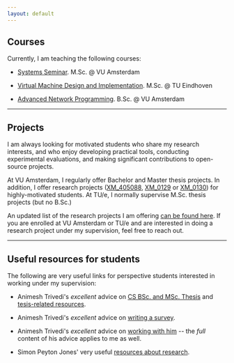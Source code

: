 ```yaml
---
layout: default
---
```


## Courses

Currently, I am teaching the following courses:

* [Systems Seminar](https://studiegids.vu.nl/en/courses/2024-2025/XM_0122#/). M.Sc. @ VU Amsterdam

* [Virtual Machine Design and Implementation](https://research.tue.nl/en/courses/language-virtual-machines-design-and-implementation). M.Sc. @ TU Eindhoven

* [Advanced Network Programming](https://studiegids.vu.nl/en/Bachelor/2024-2025/computer-science/XB_0048#/). B.Sc. @ VU Amsterdam

---

## Projects

I am always looking for motivated students who share my research interests, and who enjoy developing practical tools, conducting experimental evaluations, and making significant contributions to open-source projects.

At VU Amsterdam, I regularly offer Bachelor and Master thesis projects. In addition, I offer research projects ([XM_405088](https://studiegids.vu.nl/EN/courses/2022-2023/XM_405088#/), [XM_0129](https://studiegids.vu.nl/EN/courses/2022-2023/XM_0129#/) or [XM_0130](https://studiegids.vu.nl/en/Master/2022-2023/computer-science-joint-degree/XM_0130#/)) for highly-motivated students. At TU/e, I normally supervise M.Sc. thesis projects (but no B.Sc.)

An updated list of the research projects I am offering [can be found here](https://docs.google.com/document/d/1k-wTpn1JyAtVg72pIrsOZnGdjrWzEz_CIExGq_6RCLI/edit). If you are enrolled at VU Amsterdam or TU/e and are interested in doing a research project under my supervision, feel free to reach out.


---

## Useful resources for students

The following are very useful links for perspective students interested in working under my supervision:

* Animesh Trivedi's _excellent_ advice on [CS BSc. and MSc. Thesis](https://animeshtrivedi.github.io/thesis-content-advice/) and [tesis-related resources](https://animeshtrivedi.github.io/thesis-resources/).

* Animesh Trivedi's _excellent_ advice on [writing a survey](https://animeshtrivedi.github.io/lit-study/).

* Animesh Trivedi's _excellent_ advice on [working with him](https://animeshtrivedi.github.io/lit-study/) -- the _full_ content of his advice applies to me as well.

* Simon Peyton Jones' very useful [resources about research](https://simon.peytonjones.org/research-skills/).
